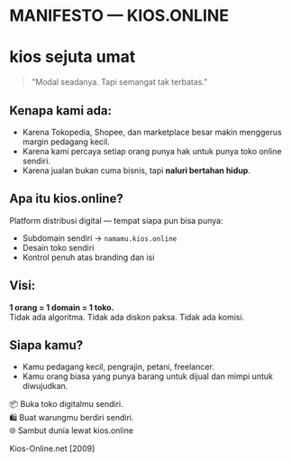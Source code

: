 # MANIFESTO — KIOS.ONLINE

# kios sejuta umat
> "Modal seadanya. Tapi semangat tak terbatas."

## Kenapa kami ada:
- Karena Tokopedia, Shopee, dan marketplace besar makin menggerus margin pedagang kecil.
- Karena kami percaya setiap orang punya hak untuk punya toko online sendiri.
- Karena jualan bukan cuma bisnis, tapi **naluri bertahan hidup**.

## Apa itu kios.online?
Platform distribusi digital — tempat siapa pun bisa punya:
- Subdomain sendiri → `namamu.kios.online`
- Desain toko sendiri
- Kontrol penuh atas branding dan isi

## Visi:
**1 orang = 1 domain = 1 toko.**  
Tidak ada algoritma. Tidak ada diskon paksa. Tidak ada komisi.

## Siapa kamu?
- Kamu pedagang kecil, pengrajin, petani, freelancer.
- Kamu orang biasa yang punya barang untuk dijual dan mimpi untuk diwujudkan.

📦 Buka toko digitalmu sendiri.  
🛍️ Buat warungmu berdiri sendiri.  
🌐 Sambut dunia lewat kios.online

Kios-Online.net [2009] 
